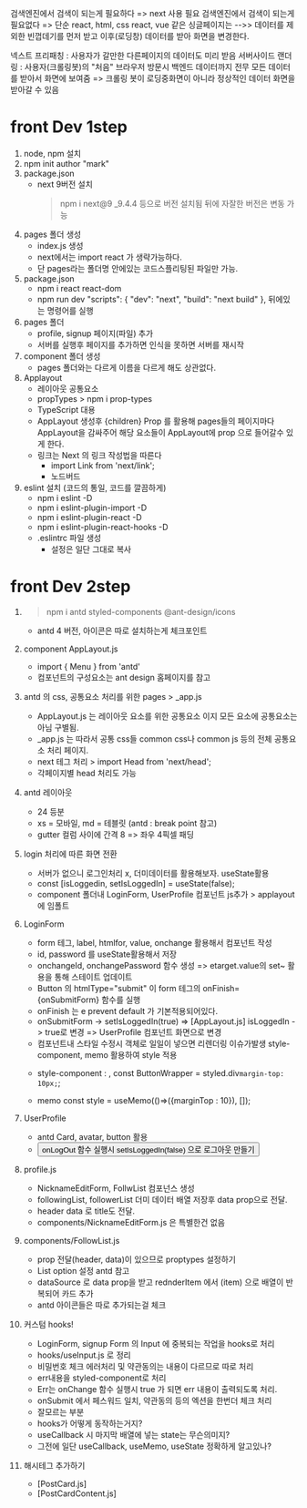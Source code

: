 검색엔진에서 검색이 되는게 필요하다 => next 사용 필요
검색엔진에서 검색이 되는게 필요없다 => 단순 react, html, css
react, vue 같은 싱글페이지는 -->> 데이터를 제외한 빈껍데기를 먼저 받고 이후(로딩창) 데이터를 받아 화면을 변경한다.

넥스트 프리패칭 : 사용자가 갈만한 다른페이지의 데이터도 미리 받음
서버사이드 랜더링 : 사용자(크롤링봇)의 "처음" 브라우저 방문시 백엔드 데이터까지 전무 모든 데이터를 받아서 화면에 보여줌 => 크롤링 봇이 로딩중화면이 아니라 정상적인 데이터 화면을 받아갈 수 있음

# front Dev 1step
1. node, npm 설치
2. npm init
    author "mark"
3. package.json
    - next 9버전 설치
        > npm i next@9
        _9.4.4 등으로 버전 설치됨 뒤에 자잘한 버전은 변동 가능
4. pages 폴더 생성
    - index.js 생성
    - next에서는 import react 가 생략가능하다.
    - 단 pages라는 폴더명 안에있는 코드스플리팅된 파일만 가능.
5. package.json
    - npm i react react-dom
    - npm run dev
        "scripts": {
            "dev": "next",
            "build": "next build"
        },
        뒤에있는 명령어를 실행
6. pages 폴더
    - profile, signup 페이지(파일) 추가
    - 서버를 실행후 페이지를 추가하면 인식을 못하면 서버를 재시작
7. component 폴더 생성
    - pages 폴더와는 다르게 이름을 다르게 해도 상관없다.
8. Applayout 
    - 레이아웃 공통요소
    - propTypes > npm i prop-types
    - TypeScript 대용
    - AppLayout 생성후 {children} Prop 를 활용해 pages들의 페이지마다 AppLayout을 감싸주어 해당 요소들이 AppLayout에 prop 으로 들어갈수 있게 한다.
    - 링크는 Next 의 링크 작성법을 따른다
        - import Link from 'next/link';
        - <Link href="/"><a>노드버드</a></Link>
8. eslint 설치 (코드의 통일, 코드를 깔끔하게)
    - npm i eslint -D
    - npm i eslint-plugin-import -D
    - npm i eslint-plugin-react -D
    - npm i eslint-plugin-react-hooks -D
    - .eslintrc 파일 생성
        - 설정은 일단 그대로 복사


# front Dev 2step
1. >npm i antd styled-components @ant-design/icons
    - antd 4 버전, 아이콘은 따로 설치하는게 체크포인트
2. component AppLayout.js
    - import { Menu } from 'antd'
    - 컴포넌트의 구성요소는 ant design 홈페이지를 참고
3. antd 의 css, 공통요소 처리를 위한 pages > _app.js
    - AppLayout.js 는 레이아웃 요소를 위한 공통요소 이지 모든 요소에 공통요소는 아님 구별됨.
    - _app.js 는 따라서 공통 css들 common css나 common js 등의 전체 공통요소 처리 페이지.
    - next <head> 테그 처리 > import Head from 'next/head';
    - 각페이지별 head 처리도 가능 
4. antd 레이아웃
    - 24 등분
    - xs = 모바일, md = 테블릿 (antd : break point 참고)
    - gutter 컬럼 사이에 간격 8 => 좌우 4픽셀 패딩
5. login 처리에 따른 화면 전환
    - 서버가 없으니 로그인처리 x, 더미데이터를 활용해보자. useState활용
    - const [isLoggedin, setIsLoggedIn] = useState(false);
    - component 폴더내 LoginForm, UserProfile 컴포넌트 js추가 > applayout에 임폴트
6. LoginForm
    - form 테그, label, htmlfor, value, onchange 활용해서 컴포넌트 작성
    - id, password 를 useState활용해서 저장
    - onchangeId, onchangePassword 함수 생성 => etarget.value의 set~ 활용을 통해 스테이트 업데이트
    - Button 의 htmlType="submit" 이 form 테그의 onFinish={onSubmitForm} 함수를 실행
    - onFinish 는 e prevent default 가 기본적용되어있다.
    - onSubmitForm -> setIsLoggedIn(true) => [AppLayout.js] isLoggedIn -> true로 변경 => UserProfile 컴포넌트 화면으로 변경

    * 컴포넌트내 스타일 수정시 객체로 일일이 넣으면 리렌더링 이슈가발생 style-component, memo 활용하여 style 적용
    - style-component : 
        <ButtonWrapper></ButtonWrapper>, 
        const ButtonWrapper = styled.div`
            margin-top: 10px;
        `;

    - memo 
        <test style={style}></test>
        const style = useMemo(()=>({marginTop : 10}), []);

7. UserProfile
    - antd Card, avatar, button 활용
    - <Button> onLogOut 함수 실행시 setIsLoggedIn(false) 으로 로그아웃 만들기

8. profile.js
    - NicknameEditForm, FollwList 컴포넌스 생성
    - followingList, followerList 더미 데이터 배열 저장후 data prop으로 전달.
    - header data 로 title도 전달.
    - components/NicknameEditForm.js 은 특별한건 없음

9. components/FollowList.js
    - prop 전달(header, data)이 있으므로 proptypes 설정하기
    - List option 설정 antd 참고
    - dataSource 로 data prop을 받고 rednderItem 에서 (item) 으로 배열이 반복되어 카드 추가
    - antd 아이콘들은 따로 추가되는걸 체크

10. 커스텀 hooks!
    - LoginForm, signup Form 의 Input 에 중복되는 작업을 hooks로 처리
    - hooks/useInput.js 로 정리
    - 비밀번호 체크 에러처리 및 약관동의는 내용이 다르므로 따로 처리
    - err내용을 styled-component로 처리
    - Err는 onChange 함수 실행시 true 가 되면 err 내용이 출력되도록 처리.
    - onSubmit 에서 페스워드 일치, 약관동의 등의 엑션을 한번더 체크 처리

    * 잘모르는 부분
    - hooks가 어떻게 동작하는거지?
    - useCallback 시 마지막 배열에 넣는 state는 무슨의미지?
    - 그전에 일단 useCallback, useMemo, useState 정확하게 알고있나?


11. 해시테그 추가하기
    - [PostCard.js]
    - [PostCardContent.js]